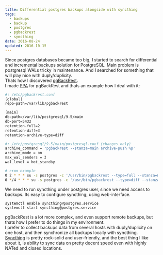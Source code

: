 ```yaml
---
title: Differential postgres backups alongside with syncthing
tags:
  - backups
  - backup
  - postgres
  - pgbackrest
  - syncthing
date: 2016-08-24
updated: 2016-10-15
---
```


Since postgres databases became too big, I started to search for differential and incremental backups solution for PostgreSQL.
Main problem is postgresql WALs tricky in maintenance. And I searched for something that will play nice with duply/duplicity.  
Thats how I discovered [pgBackRest](http://www.pgbackrest.org/).<!--more-->  
I made [PPA](https://launchpad.net/~hda-me/+archive/ubuntu/pgbackrest) for pgBackRest and thats an example how I deal with it:

```bash
#: /etc/pgbackrest.conf
[global]
repo-path=/var/lib/pgbackrest

[main]
db-path=/var/lib/postgresql/9.5/main
db-port=5432
retention-full=2
retention-diff=3
retention-archive-type=diff
```

```bash
#: /etc/postgresql/9.5/main/postgresql.conf (changes only)
archive_command = 'pgbackrest --stanza=main archive-push %p'
archive_mode = on
max_wal_senders = 3
wal_level = hot_standby
```

```bash
# cron example
0 2 * * * su -s postgres -c '/usr/bin/pgbackrest --type=full --stanza=main backup'
0 */4 * * * su -s postgres -c '/usr/bin/pgbackrest --type=diff --stanza=main backup'
```

We need to run syncthing under postgres user, since we need access to backups. Its easy to configure syncthing, using web-interface.

```bash
systemctl enable syncthing@postgres.service
systemctl start syncthing@postgres.service
```

pgBackRest is a lot more complex, and even support remote backups, but thats how I prefer to do things in my environment.  
I prefer to collect backups data from several hosts with duply/duplicity on one host, and then synchronize all backups locally with syncthing.  
[Syncthing](https://syncthing.net/) is pretty rock-solid and user-friendly, and the best thing I like about it, is ability to sync data on pretty decent speed even with highly NATed  and closed locations.



